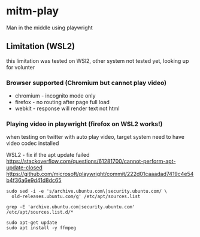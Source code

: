 # mitm-play
Man in the middle using playwright


## Limitation (WSL2)
this limitation was tested on WSl2, other system not tested yet, looking up for volunter

### Browser supported (Chromium but cannot play video)
- chromium - incognito mode only 
- firefox - no routing after page full load
- webkit - response will render text not html

### Playing video in playwright (firefox on WSL2 works!)
when testing on twitter with auto play video, target system need to have video codec installed 

WSL2 - fix if the apt update failed <br> 
https://stackoverflow.com/questions/61281700/cannot-perform-apt-update-closed
https://github.com/microsoft/playwright/commit/222d01caaadad7419c4e54b4f36a6e9d41d8dc65
```
sudo sed -i -e 's/archive.ubuntu.com\|security.ubuntu.com/ \
  old-releases.ubuntu.com/g' /etc/apt/sources.list

grep -E 'archive.ubuntu.com|security.ubuntu.com' /etc/apt/sources.list.d/*

sudo apt-get update
sudo apt install -y ffmpeg
```

